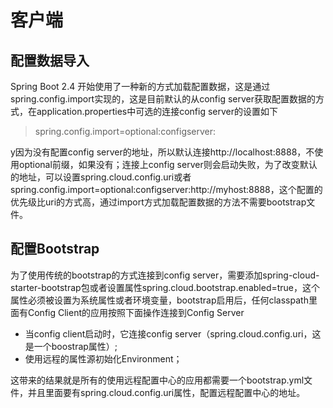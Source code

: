 # 客户端
## 配置数据导入
Spring Boot 2.4 开始使用了一种新的方式加载配置数据，这是通过spring.config.import实现的，这是目前默认的从config server获取配置数据的方式，在application.properties中可选的连接config server的设置如下
>spring.config.import=optional:configserver:

y因为没有配置config server的地址，所以默认连接http://localhost:8888，不使用optional前缀，如果没有；连接上config server则会启动失败，为了改变默认的地址，可以设置spring.cloud.config.uri或者spring.config.import=optional:configserver:http://myhost:8888，这个配置的优先级比uri的方式高，通过import方式加载配置数据的方法不需要bootstrap文件。
## 配置Bootstrap
为了使用传统的bootstrap的方式连接到config server，需要添加spring-cloud-starter-bootstrap包或者设置属性spring.cloud.bootstrap.enabled=true，这个属性必须被设置为系统属性或者环境变量，bootstrap启用后，任何classpath里面有Config Client的应用按照下面操作连接到Config Server
- 当config client启动时，它连接config server（spring.cloud.config.uri，这是一个boostrap属性）;
- 使用远程的属性源初始化Environment；

这带来的结果就是所有的使用远程配置中心的应用都需要一个bootstrap.yml文件，并且里面要有spring.cloud.config.uri属性，配置远程配置中心的地址。
